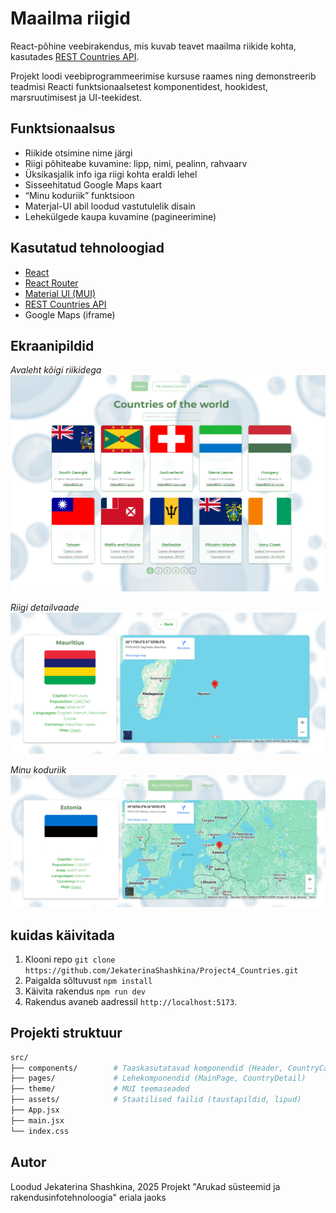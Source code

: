 # Maailma riigid

React-põhine veebirakendus, mis kuvab teavet maailma riikide kohta, kasutades [REST Countries API](https://restcountries.com/).  

Projekt loodi veebiprogrammeerimise kursuse raames ning demonstreerib teadmisi Reacti funktsionaalsetest komponentidest, hookidest, marsruutimisest ja UI-teekidest.

## Funktsionaalsus

- Riikide otsimine nime järgi
- Riigi põhiteabe kuvamine: lipp, nimi, pealinn, rahvaarv
- Üksikasjalik info iga riigi kohta eraldi lehel
- Sisseehitatud Google Maps kaart
- “Minu koduriik” funktsioon
- Materjal-UI abil loodud vastutulelik disain
- Lehekülgede kaupa kuvamine (pagineerimine)

## Kasutatud tehnoloogiad

- [React](https://reactjs.org/)
- [React Router](https://reactrouter.com/)
- [Material UI (MUI)](https://mui.com/)
- [REST Countries API](https://restcountries.com/)
- Google Maps (iframe)

## Ekraanipildid

_Avaleht kõigi riikidega_  
![Main Page](./screenshots/mainpage.png)

_Riigi detailvaade_  
![Country Detail](./screenshots/detailvaade.png)

_Minu koduriik_  
![My Country](./screenshots/koduriik.png)

## kuidas käivitada

1. Klooni repo `git clone https://github.com/JekaterinaShashkina/Project4_Countries.git`
2. Paigalda sõltuvust `npm install`
3. Käivita rakendus `npm run dev`
4. Rakendus avaneb aadressil `http://localhost:5173`.

## Projekti struktuur
```bash
src/
├── components/        # Taaskasutatavad komponendid (Header, CountryCard, jne.)
├── pages/             # Lehekomponendid (MainPage, CountryDetail)
├── theme/             # MUI teemaseaded
├── assets/            # Staatilised failid (taustapildid, lipud)
├── App.jsx
├── main.jsx
└── index.css
```

## Autor

Loodud Jekaterina Shashkina, 2025
Projekt "Arukad süsteemid ja rakendusinfotehnoloogia" eriala jaoks
